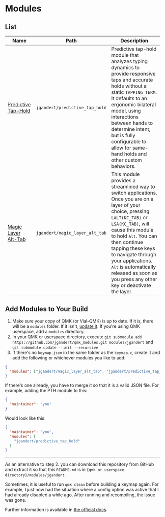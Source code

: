# Modules

## List
| Name                                                                                         | Path                           | Description                                                                                                                                                                                                                                                                                                                                                                          |
|----------------------------------------------------------------------------------------------|--------------------------------|--------------------------------------------------------------------------------------------------------------------------------------------------------------------------------------------------------------------------------------------------------------------------------------------------------------------------------------------------------------------------------------|
| [Predictive Tap-Hold](https://github.com/jgandert/qmk_modules/tree/main/predictive_tap_hold) | `jgandert/predictive_tap_hold` | Predictive tap-hold module that analyzes typing dynamics to provide responsive taps and accurate holds without a static `TAPPING_TERM`. It defaults to an ergonomic bilateral model, using interactions between hands to determine intent, but is fully configurable to allow for same-hand holds and other custom behaviors.                                                        |
| [Magic Layer Alt-Tab](https://github.com/jgandert/qmk_modules/tree/main/magic_layer_alt_tab) | `jgandert/magic_layer_alt_tab` | This module provides a streamlined way to switch applications. Once you are on a layer of your choice, pressing `LALT(KC_TAB)` or `LSA(KC_TAB)`, will cause this module to hold <kbd>Alt</kbd>. You can then continue tapping these keys to navigate through your applications. <kbd>Alt</kbd> is automatically released as soon as you press any other key or deactivate the layer. |

## Add Modules to Your Build
1. Make sure your copy of QMK (or Vial-QMK) is up to date. If it is, there will be a `modules` folder. If it isn't, [update it](https://docs.qmk.fm/newbs_git_using_your_master_branch#updating-your-master-branch). If you're using QMK userspace, add a `modules` directory.
2. In your QMK or userspace directory, execute `git submodule add https://github.com/jgandert/qmk_modules.git modules/jgandert` and `git submodule update --init --recursive`
3. If there's no `keymap.json` in the same folder as the `keymap.c`, create it and add the following or whichever modules you like to add:

```json
{
  "modules": ["jgandert/magic_layer_alt_tab", "jgandert/predictive_tap_hold"]
}
```

If there's one already, you have to merge it so that it is a valid JSON file. For example, adding the PTH module to
this:

```json
{
  "maintainer": "you"
}
```

Would look like this:

```json
{
  "maintainer": "you",
  "modules": [
    "jgandert/predictive_tap_hold"
  ]
}
```

---

As an alternative to step 2. you can download this repository from GitHub and extract it so that this `README.md` is in `{qmk or userspace directory}/modules/jgandert`.

Sometimes, it is useful to run `qmk clean` before building a keymap again. For example, I just now had the situation where a config option was active that I had already disabled a while ago. After running and recompiling, the issue was gone.

Further information is available in [the official docs](https://docs.qmk.fm/features/community_modules).